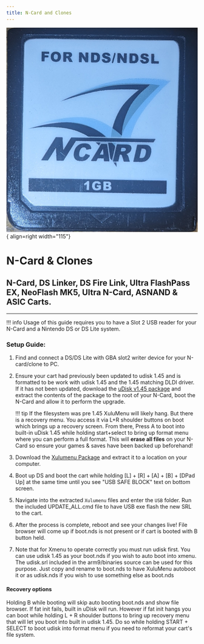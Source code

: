 ```yaml
---
title: N-Card and Clones
---
```


![NCard](../images/ncard.jpg){ align=right width="115"}
# N-Card & Clones
## N-Card, DS Linker, DS Fire Link, Ultra FlashPass EX, NeoFlash MK5, Ultra N-Card, ASNAND & ASIC Carts.

---

!!! info
    Usage of this guide requires you to have a Slot 2 USB reader for your N-Card and a Nintendo DS or DS Lite system.

### Setup Guide:

1. Find and connect a DS/DS Lite with GBA slot2 writer device for your N-card/clone to PC.
1. Ensure your cart had previously been updated to udisk 1.45 and is formatted to be work with udisk 1.45 and the 1.45 matching DLDI driver. If it has not been updated, download the [uDisk v1.45 package](https://archive.flashcarts.net/N-Card/N-Card_FW_2.55_v27.zip) and extract the contents of the package to the root of your N-Card, boot the N-Card and allow it to perform the upgrade.

    !!! tip
        If the filesystem was pre 1.45 XuluMenu will likely hang. But there is a recovery menu. You access it via L+R shoulder buttons on boot which brings up a recovery screen. From there, Press A to boot into built-in uDisk 1.45 while holding start+select to bring up format menu where you can perform a full format. This will **erase all files** on your N-Card so ensure your games & saves have been backed up beforehand!

1. Download the [Xulumenu Package](https://github.com/ApacheThunder/XuluMenu/releases/latest/download/xulumenu.zip) and extract it to a location on your computer.
1. Boot up DS and boot the cart while holding [L] + [R] + [A] + [B] + [DPad Up] at the same time until you see "USB SAFE BLOCK" text on bottom screen.
1. Navigate into the extracted `Xulumenu` files and enter the `USB` folder. Run the included UPDATE_ALL.cmd file to have USB exe flash the new SRL to the cart.
1. After the process is complete, reboot and see your changes live! File browser will come up if boot.nds is not present or if cart is booted with B button held.
1. Note that for Xmenu to operate correctly you must run udisk first. You can use udisk 1.45 as your boot.nds if you wish to auto boot into xmenu. The udisk.srl included in the arm9/binaries source can be used for this purpose. Just copy and rename to boot.nds to have XuluMenu autoboot it or as udisk.nds if you wish to use something else as boot.nds

#### Recovery options
Holding B while booting will skip auto booting boot.nds and show file browser. If fat init fails, built in uDisk will run. However if fat init hangs you can boot while holding L + R shoulder buttons to bring up recovery menu that will let you boot into built in udisk 1.45. Do so while holding START + SELECT to boot udisk into format menu if you need to reformat your cart's file system.